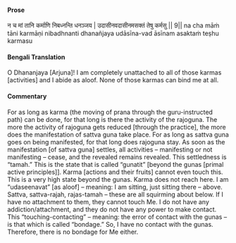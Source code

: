#### Prose 

न च मां तानि कर्माणि निबध्नन्ति धनञ्जय |
उदासीनवदासीनमसक्तं तेषु कर्मसु || 9||
na cha māṁ tāni karmāṇi nibadhnanti dhanañjaya
udāsīna-vad āsīnam asaktaṁ teṣhu karmasu

 #### Bengali Translation 

O Dhananjaya [Arjuna]! I am completely unattached to all of those karmas [activities] and I abide as aloof. None of those karmas can bind me at all.

 #### Commentary 

For as long as karma (the moving of prana through the guru-instructed path) can be done, for that long is there the activity of the rajoguna. The more the activity of rajoguna gets reduced [through the practice], the more does the manifestation of sattva guna take place. For as long as sattva guna goes on being manifested, for that long does rajoguna stay. As soon as the manifestation [of sattva guna] settles, all activities – manifesting or not manifesting – cease, and the revealed remains revealed. This settledness is “tamah.” This is the state that is called “gunatit” [beyond the gunas [primal active principles]]. Karma [actions and their fruits] cannot even touch this. This is a very high state beyond the gunas. Karma does not reach here. I am “udaseenavat” [as aloof] – meaning: I am sitting, just sitting there – above. Sattva, sattva-rajah, rajas-tamah – these are all squirming about below. If I have no attachment to them, they cannot touch Me. I do not have any addiction/attachment, and they do not have any power to make contact. This “touching-contacting” – meaning: the error of contact with the gunas – is that which is called “bondage.” So, I have no contact with the gunas. Therefore, there is no bondage for Me either.